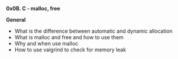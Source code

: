 **0x0B. C - malloc, free**

**General**

- What is the difference between automatic and dynamic allocation
- What is malloc and free and how to use them
- Why and when use malloc
- How to use valgrind to check for memory leak